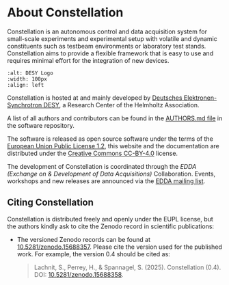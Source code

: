 # About Constellation

Constellation is an autonomous control and data acquisition system for small-scale experiments and experimental setup with volatile and dynamic constituents such as testbeam environments or laboratory test stands. Constellation aims to provide a flexible framework that is easy to use and requires minimal effort for the integration of new devices.

```{image} logo/logo_desy.png
:alt: DESY Logo
:width: 100px
:align: left
```

Constellation is hosted at and mainly developed by [Deutsches Elektronen-Synchrotron DESY](https://www.desy.de/), a Research Center of the Helmholtz Association.

A list of all authors and contributors can be found in the [AUTHORS.md file](https://gitlab.desy.de/constellation/constellation/-/blob/main/AUTHORS.md) in the software repository.

The software is released as open source software under the terms of the [European Union Public License 1.2](https://gitlab.desy.de/constellation/constellation/-/blob/main/LICENSE), this website and the documentation are distributed under the [Creative Commons CC-BY-4.0](https://creativecommons.org/licenses/by/4.0/) license.

The development of Constellation is coordinated through the *EDDA (Exchange on & Development of Data Acquisitions)* Collaboration. Events, workshops and new releases are announced via the [EDDA mailing list](https://lists.desy.de/sympa/info/edda).

## Citing Constellation

Constellation is distributed freely and openly under the EUPL license, but the authors kindly ask to cite the Zenodo record
in scientific publications:

- The versioned Zenodo records can be found at [10.5281/zenodo.15688357](https://doi.org/10.5281/zenodo.15688357).
  Please cite the version used for the published work. For example, the version 0.4 should be cited as:

  > Lachnit, S., Perrey, H., & Spannagel, S. (2025). Constellation (0.4). DOI: [10.5281/zenodo.15688358](https://doi.org/10.5281/zenodo.15688358).
